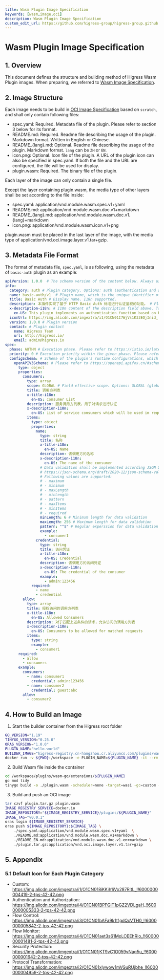 ```yaml
---
title: Wasm Plugin Image Specification
keywords: [wasm,image,oci]
description: Wasm Plugin Image Specification
custom_edit_url: https://github.com/higress-group/higress-group.github.io/blob/main/i18n/en-us/docusaurus-plugin-content-docs/current/user/wasm-image-spec.md
---
```


# Wasm Plugin Image Specification

## 1. Overview

This document defines the structure and building method of Higress Wasm Plugin images. When preparing, we referred to [Wasm Image Specification](https://github.com/solo-io/wasm/blob/master/spec/spec-compat.md).

## 2. Image Structure

Each image needs to be build in [OCI Image Specification](https://github.com/opencontainers/image-spec) based on `scratch`, and shall only contain following files:

- spec.yaml: Required. Metadata file of the plugin. Please refer to section 3 below for its format.
- README.md: Required. Readme file describing the usage of the plugin. Markdown format. Written in English or Chinese.
- README_{lang}.md: Optional. Readme file describing the usage of the plugin. Markdown format. `lang` can be `ZH` or `EN`.
- icon.png: Optional. Icon file of the plugin. A URL of the plugin icon can also be specified in spec.yaml. If both the file and the URL are configured, the file will be used for display.
- plugin.wasm: Required. The binary file of the plugin.

Each layer of the image can only contain a single file.

Except the layer containing plugin.wasm, the media type of other layers shall be set according to the file inside:

- spec.yaml: application/vnd.module.wasm.spec.v1+yaml 
- README.md: application/vnd.module.wasm.doc.v1+markdown
- README_{lang}.md: application/vnd.module.wasm.doc.v1.{lang}+markdown
- icon.png: application/vnd.module.wasm.icon.v1+png

plugin.wasm must be placed in the last layer of the image, with the media type of application/vnd.oci.image.layer.v1.tar+gzip.

## 3. Metadata File Format

The format of metadata file, `spec.yaml`, is as following, using the metadata of `basic-auth` plugin as an example:

```yaml
apiVersion: 1.0.0  # The schema version of the content below. Always use to 1.0.0 for now.
info:
  category: auth # Plugin category. Options: auth (authentication and authorization), security (security protection), protocol (protocol transformation), flow-control, flow-monitor,custom
  name: basic-auth/v1  # Plugin name, which is the unique identifier of the plugin. It is recommended to add a version suffix, such as "/v1", just in case an incompatible upgrade in the future.
  title: Basic Auth # Display name. I18n supported.
  description: 本插件实现了基于 HTTP Basic Auth 标准进行认证鉴权的功能。 # Plugin description. I18n supported.
  x-description-i18n: # I18n content of the description field above. Translated contents can be added using "x-{name}-i18n" fields for all i18n-supported fields.
    en-US: This plugin implements an authentication function based on HTTP Basic Auth standard.
  iconUrl: https://img.alicdn.com/imgextra/i1/O1CN01I7WjVs1K33EQjInid_!!6000000001107-2-tps-960-290.png # Optional. URL of plugin icon file.
  version: 1.0.0 # Plugin version
  contact: # Plugin contact
    name: Higress Team
    url: http://higress.io/
    email: admin@higress.io
spec:
  phase: AUTHN # Execution phase. Please refer to https://istio.io/latest/docs/reference/config/proxy_extensions/wasm-plugin/#PluginPhase
  priority: 0 # Execution priority within the given phase. Please refer to https://istio.io/latest/docs/reference/config/proxy_extensions/wasm-plugin/#WasmPlugin
  configSchema: # Schema of the plugin's runtime configurations, which shall be defined with the Schema object in OpenAPI 3.0.0 standard.
    openAPIV3Schema: # Please refer to https://openapi.apifox.cn/#schema-%E5%AF%B9%E8%B1%A1 for the data structure. Some fields which can be used for display support i18n.
      type: object
      properties:
        consumers:
          type: array
          scope: GLOBAL # Field effective scope. Options: GLOBAL (global configuration), INSTANCE (instance-level configuration, which can be set associated to routes or domains.), ALL (Available as both global and instance-level configurations). Optional. Default value is INSTANCE.
          title: 调用方列表
          x-title-i18n:
            en-US: Consumer List
          description: 服务调用方列表，用于对请求进行认证
          x-description-i18n:
            en-US: List of service consumers which will be used in request authentication
          items:
            type: object
            properties:
              name:
                type: string
                title: 名称
                x-title-i18n:
                  en-US: Name
                description: 该调用方的名称
                x-description-i18n:
                  en-US: The name of the consumer
                # Data validation shall be implemented according JSON Schema Validation Spec
                # https://json-schema.org/draft/2020-12/json-schema-validation.html
                # Following values are supported:
                # - maximum
                # - minimum
                # - maxLength
                # - minLength
                # - pattern
                # - maxItems
                # - minItems
                # - required
                minLength: 6 # Minimum length for data validation
                maxLength: 256 # Maximum length for data validation
                pattern: "^$" # Regular experssion for data validation
                example:
                  - consumer1
              credential:
                type: string
                title: 访问凭证
                x-title-i18n:
                  en-US: Credential
                description: 该调用方的访问凭证
                x-description-i18n:
                  en-US: The credential of the consumer
                example:
                  - admin:123456
            required:
              - name
              - credential
        allow:
          type: array
          title: 授权访问的调用方列表
          x-title-i18n:
            en-US: Allowed Consumers
          description: 对于匹配上述条件的请求，允许访问的调用方列表
          x-description-i18n:
            en-US: Consumers to be allowed for matched requests
          items:
            type: string
            example:
              - consumer1
      required:
        - allow
        - consumers
      example:
        consumers:
          - name: consumer1
            credential: admin:123456
          - name: consumer2
            credential: guest:abc
        allow:
          - consumer2
```

## 4. How to Build an Image
1. Start the builder container from the Higress root folder

```bash
GO_VERSION="1.19"
TINYGO_VERSION="0.25.0"
ORAS_VERSION="1.0.0"
PLUGIN_NAME="hello-world"
BUILDER_IMAGE="higress-registry.cn-hangzhou.cr.aliyuncs.com/plugins/wasm-go-builder:go${GO_VERSION}-tinygo${TINYGO_VERSION}-oras${ORAS_VERSION}"
docker run -v ${PWD}:/workspace -e PLUGIN_NAME=${PLUGIN_NAME} -it --rm  /bin/bash
```

2. Build Wasm file inside the container

```bash
cd /workspace/plugins/wasm-go/extensions/${PLUGIN_NAME}
go mod tidy
tinygo build -o ./plugin.wasm -scheduler=none -target=wasi -gc=custom -tags='custommalloc nottinygc_finalizer' ./main.go
```

3. Build and push an OCI image

```bash
tar czvf plugin.tar.gz plugin.wasm
IMAGE_REGISTRY_SERVICE=docker.io
IMAGE_REPOSITORY="${IMAGE_REGISTRY_SERVICE}/plugins/${PLUGIN_NAME}"
IMAGE_TAG="v0.0.1"
oras login ${IMAGE_REGISTRY_SERVICE}
oras push ${IMAGE_REPOSITORY}:${IMAGE_TAG} \
    ./spec.yaml:application/vnd.module.wasm.spec.v1+yaml  \
    ./README.md:application/vnd.module.wasm.doc.v1+markdown \
    ./README_EN.md:application/vnd.module.wasm.doc.v1.en+markdown \
    ./plugin.tar.gz:application/vnd.oci.image.layer.v1.tar+gzip
```

## 5. Appendix

### 5.1 Default Icon for Each Plugin Category

- Custom: https://img.alicdn.com/imgextra/i1/O1CN018iKKih1iVx287RltL_!!6000000004419-2-tps-42-42.png
- Authentication and Authorization: https://img.alicdn.com/imgextra/i4/O1CN01BPFGlT1pGZ2VDLgaH_!!6000000005333-2-tps-42-42.png
- Flow Control: https://img.alicdn.com/imgextra/i3/O1CN01bAFa9k1t1gdQcVTH0_!!6000000005842-2-tps-42-42.png
- Flow Monitor: https://img.alicdn.com/imgextra/i4/O1CN01aet3s61MoLOEEhRIo_!!6000000001481-2-tps-42-42.png
- Security Protection: https://img.alicdn.com/imgextra/i1/O1CN01jKT9vC1O059vNaq5u_!!6000000001642-2-tps-42-42.png
- Protocol Transformation: https://img.alicdn.com/imgextra/i2/O1CN01xIywow1mVGuRUjbhe_!!6000000004959-2-tps-42-42.png